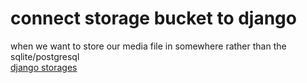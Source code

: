 # connect storage bucket to django
when we want to store our media file in somewhere rather than the sqlite/postgresql  
[django storages](https://django-storages.readthedocs.io/en/latest/)
